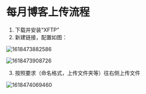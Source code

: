 # 每月博客上传流程

1. 下载并安装“XFTP”
2. 新建链接，配置如图：

![1618473882586](C:\Users\3927\AppData\Roaming\Typora\typora-user-images\1618473882586.png)

![1618473908726](C:\Users\3927\AppData\Roaming\Typora\typora-user-images\1618473908726.png)

3. 按照要求（命名格式，上传文件夹等）往右侧上传文件

![1618474069460](C:\Users\3927\AppData\Roaming\Typora\typora-user-images\1618474069460.png)

